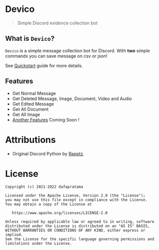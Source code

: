 # Devico
> Simple Discord evidence collection bot

## What is `Devico`?

`Devico` is a simple message collection bot for Discord. With **two** simple commands you can save message on csv or json!

See [Quickstart](quickstart.md) guide for more details.

## Features

* Get Normal Message
* Get Deleted Message, Image, Document, Video and Audio
* Get Edited Message
* Get All Document
* Get All Image
* [Another Features](commands.md) Coming Soon !

<!-- TODO: use the buttons instead of this, but the iframe is a PITA QQ -->


# Attributions <!-- {docsify-ignore} -->

- Original Discord Python by [Rapptz](https://github.com/Rapptz).

# License

```
Copyright (c) 2021-2022 dafapratama

Licensed under the Apache License, Version 2.0 (the "License");
you may not use this file except in compliance with the License.
You may obtain a copy of the License at

   https://www.apache.org/licenses/LICENSE-2.0

Unless required by applicable law or agreed to in writing, software
distributed under the License is distributed on an "AS IS" BASIS,
WITHOUT WARRANTIES OR CONDITIONS OF ANY KIND, either express or implied.
See the License for the specific language governing permissions and
limitations under the License.
```

